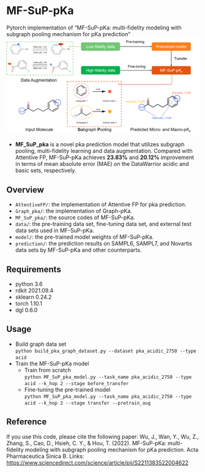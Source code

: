 # MF-SuP-pKa
Pytorch implementation of “MF-SuP-pKa: multi-fidelity modeling with subgraph pooling mechanism for pKa prediction”
![image](https://github.com/wujialu/MF-SuP-pKa/blob/main/Graph%20abstract.png)
- **MF_SuP_pka** is a novel pka prediction model that utilizes subgraph pooling, multi-fidelity learning and data augmentation.
Compared with Attentive FP, MF-SuP-pKa achieves **23.83%** and **20.12%** improvement in terms of mean absolute error (MAE) on the DataWarrior acidic and basic sets, respectively.
## Overview 
- ```AttentiveFP/```: the implementation of Attentive FP for pka prediction.
- ```Graph_pka/```: the implementation of Graph-pKa.
- ```MF_SuP_pka/```: the source codes of MF-SuP-pKa.
- ```data/```: the pre-training data set, fine-tuning data set, and external test data sets used in MF-SuP-pKa.
- ```model/```: the pre-trained model weights of MF-SuP-pKa.
- ```prediction/```: the prediction results on SAMPL6, SAMPL7, and Novartis data sets by MF-SuP-pKa and other counterparts.
## Requirements
- python 3.6
- rdkit 2021.09.4
- sklearn 0.24.2
- torch 1.10.1
- dgl 0.6.0
## Usage
- Build graph data set<br>
```python build_pka_graph_dataset.py --dataset pka_acidic_2750 --type acid ```
- Train the MF-SuP-pKa model
  - Train from scratch<br>
  ```python MF_SuP_pka_model.py --task_name pka_acidic_2750 --type acid --k_hop 2 --stage before_transfer```
  - Fine-tuning the pre-trained model<br>
  ```python MF_SuP_pka_model.py --task_name pka_acidic_2750 --type acid --k_hop 2 --stage transfer --pretrain_aug```
## Reference
If you use this code, please cite the following paper:
Wu, J., Wan, Y., Wu, Z., Zhang, S., Cao, D., Hsieh, C. Y., & Hou, T. (2022). MF-SuP-pKa: multi-fidelity modeling with subgraph pooling mechanism for pKa prediction. Acta Pharmaceutica Sinica B.
Links: https://www.sciencedirect.com/science/article/pii/S2211383522004622
